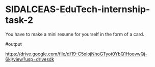 # SIDALCEAS-EduTech-internship-task-2

You have to make a mini resume for yourself in the form of a card.

#output

https://drive.google.com/file/d/19-C5xIojNhoGTyot0YbQ1HoovwQj-6kj/view?usp=drivesdk
